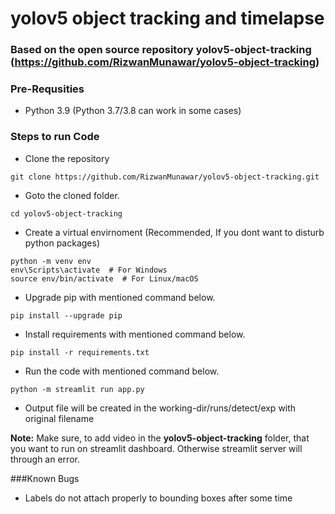 # yolov5 object tracking and timelapse

### Based on the open source repository yolov5-object-tracking (https://github.com/RizwanMunawar/yolov5-object-tracking)



### Pre-Requsities
- Python 3.9 (Python 3.7/3.8 can work in some cases)

### Steps to run Code
- Clone the repository
```
git clone https://github.com/RizwanMunawar/yolov5-object-tracking.git
```

- Goto the cloned folder.
```
cd yolov5-object-tracking
```

- Create a virtual envirnoment (Recommended, If you dont want to disturb python packages)
```
python -m venv env
env\Scripts\activate  # For Windows
source env/bin/activate  # For Linux/macOS

```

- Upgrade pip with mentioned command below.
```
pip install --upgrade pip
```

- Install requirements with mentioned command below.
```
pip install -r requirements.txt
```

- Run the code with mentioned command below.
```
python -m streamlit run app.py
```

- Output file will be created in the working-dir/runs/detect/exp with original filename


<b>Note:</b> Make sure, to add video in the <b>yolov5-object-tracking</b> folder, that you want to run on streamlit dashboard. Otherwise streamlit server will through an error.

###Known Bugs
- Labels do not attach properly to bounding boxes after some time 
